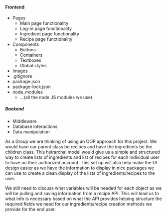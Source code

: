#### Frontend

- Pages
  - Main page functionality
  - Log-in page functionality
  - Ingredient page functionality
  - Recipe page functionality
- Components
  - Buttons
  - Containers
  - Textboxes
  - Global styles
- Images
- .gitignore
- package.json
- package-lock.json
- node_modules
  - ...(all the node JS modules we use)

##### Backend

- Middleware
- Database interactions
- Data manipulation


As a Group we are thinking of using an OOP approach for this project. We would have our parent class be recipes and have the ingredients 
be the children class. This heirarchal model would give us a simple and structured way to create lists of ingredients and list of recipes for
each individual user to have on their authorized account. This set up will also help make the UI design easier as we have the 
information to display in nice packages we can use to create a clean display of the lists of ingredients/recipes to the user. 

We still need to discuss what variables will be needed for each object as we will be pulling and saving information from a recipe API. This will
lead us to what info is necessary based on what the API provides helping structure the required fields we need for our ingredients/recipe creation methods we provide for the end user. 
